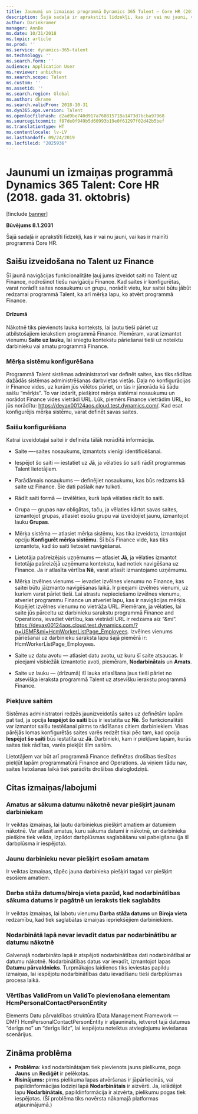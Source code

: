 ```yaml
---
title: Jaunumi un izmaiņas programmā Dynamics 365 Talent — Core HR (2018. gada 31. oktobris)
description: Šajā sadaļā ir aprakstīti līdzekļi, kas ir vai nu jauni, vai kas ir mainīti programmā Microsoft Dynamics 365 Talent — Core HR.
author: Darinkramer
manager: AnnBe
ms.date: 10/31/2018
ms.topic: article
ms.prod: ''
ms.service: dynamics-365-talent
ms.technology: ''
ms.search.form: ''
audience: Application User
ms.reviewer: anbichse
ms.search.scope: Talent
ms.custom: ''
ms.assetid: ''
ms.search.region: Global
ms.author: dkrame
ms.search.validFrom: 2018-10-31
ms.dyn365.ops.version: Talent
ms.openlocfilehash: d2ad9be740d917a760815718a1473d7bcba97968
ms.sourcegitcommit: f87de0f949b5d60993b19e0f61297f02d42b5bef
ms.translationtype: HT
ms.contentlocale: lv-LV
ms.lasthandoff: 09/24/2019
ms.locfileid: "2025936"
---
```

# <a name="whats-new-or-changed-in-dynamics-365-talent-core-hr-october-31-2018"></a>Jaunumi un izmaiņas programmā Dynamics 365 Talent: Core HR (2018. gada 31. oktobris)

[!include [banner](includes/banner.md)]

**Būvējums 8.1.2031**

Šajā sadaļā ir aprakstīti līdzekļi, kas ir vai nu jauni, vai kas ir mainīti programmā Core HR.

## <a name="create-links-from-talent-to-finance"></a>Saišu izveidošana no Talent uz Finance
Šī jaunā navigācijas funkcionalitāte ļauj jums izveidot saiti no Talent uz Finance, nodrošinot tiešu navigāciju Finance. Kad saites ir konfigurētas, varat norādīt saites nosaukumu un grupu, norādīt vietu, kur saitei būtu jābūt redzamai programmā Talent, ka arī mērķa lapu, ko atvērt programmā Finance.

#### <a name="coming-soon"></a>Drīzumā
Nākotnē tiks pievienots lauka konteksts, lai ļautu tieši pāriet uz atbilstošajiem ierakstiem programmā Finance. Piemēram, varat izmantot vienumu **Saite uz lauku**, lai sniegtu kontekstu pāriešanai tieši uz noteiktu darbinieku vai amatu programmā Finance.

### <a name="configure-target-systems"></a>Mērķa sistēmu konfigurēšana

Programmā Talent sistēmas administratori var definēt saites, kas tiks rādītas dažādās sistēmas administrēšanas darbvietas vietās. Daļa no konfigurācijas ir Finance vides, uz kurām jūs vēlētos pāriet, un tās ir jānorāda kā šādu saišu “mērķis”. To var izdarīt, piešķirot mērķa sistēmai nosaukumu un norādot Finance vides vietrādi URL. Lūk, piemērs Finance vietrādim URL, ko jūs norādītu: https://devax00124aos.cloud.test.dynamics.com/. Kad esat konfigurējis mērķa sistēmu, varat definēt savas saites.

### <a name="configure-links"></a>Saišu konfigurēšana

Katrai izveidotajai saitei ir definēta tālāk norādītā informācija.

- Saite —-saites nosaukums, izmantots vienīgi identificēšanai.

- Iespējot šo saiti — iestatiet uz **Jā**, ja vēlaties šo saiti rādīt programmas Talent lietotājiem.

- Parādāmais nosaukums — definējiet nosaukumu, kas būs redzams kā saite uz Finance. Šie dati pašlaik nav tulkoti.

- Rādīt saiti formā — izvēlēties, kurā lapā vēlaties rādīt šo saiti.

- Grupa — grupas nav obligātas, taču, ja vēlaties kārtot savas saites, izmantojot grupas, atlasiet esošu grupu vai izveidojiet jaunu, izmantojot lauku **Grupas**.

- Mērķa sistēma — atlasiet mērķa sistēmu, kas tika izveidota, izmantojot opciju **Konfigurēt mērķa sistēmu**. Šī būs Finance vide, kas tiks izmantota, kad šo saiti lietosiet navigēšanai.

- Lietotāja pašreizējais uzņēmums — atlasiet **Jā**, ja vēlaties izmantot lietotāja pašreizējā uzņēmuma kontekstu, kad notiek navigēšana uz Finance. Ja ir atlasīta vērtība **Nē**, varat atlasīt izmantojamo uzņēmumu.

- Mērķa izvēlnes vienums — ievadiet izvēlnes vienumu no Finance, kas saitei būtu jāizmanto navigēšanas laikā. Ir pieejami izvēlnes vienumi, uz kuriem varat pāriet tieši. Lai atrastu nepieciešamo izvēlnes vienumu, atveriet programmu Finance un atveriet lapu, kas ir navigācijas mērķis. Kopējiet izvēlnes vienumu no vietrāža URL. Piemēram, ja vēlaties, lai saite jūs pārceltu uz darbinieku sarakstu programmā Finance and Operations, ievadiet vērtību, kas vietrādī URL ir redzama aiz “&mi”. https://devax00124aos.cloud.test.dynamics.com/?p=USMF&mi=HcmWorkerListPage_Employees. Izvēlnes vienums pāriešanai uz darbinieku saraksta lapu šajā piemērā ir: HcmWorkerListPage_Employees.

- Saite uz datu avotu — atlasiet datu avotu, uz kuru šī saite atsaucas. Ir pieejami visbiežāk izmantotie avoti, piemēram, **Nodarbinātais** un **Amats**.

- Saite uz lauku — (drīzumā) šī lauka atlasīšana ļaus tieši pāriet no atsevišķa ieraksta programmā Talent uz atsevišķu ierakstu programmā Finance.

### <a name="access-to-links"></a>Piekļuve saitēm

Sistēmas administratori redzēs jaunizveidotās saites uz definētām lapām pat tad, ja opcija **Iespējot šo saiti** būs ir iestatīta uz **Nē**. Šo funkcionalitāti var izmantot saišu testēšanai pirms to rādīšanas citiem darbiniekiem. Visas pārējās lomas konfigurētās saites varēs redzēt tikai pēc tam, kad opcija **Iespējot šo saiti** būs iestatīta uz **Jā**. Darbinieki, kam ir piekļuve lapām, kurās saites tiek rādītas, varēs piekļūt šīm saitēm.

Lietotājiem var būt arī programmā Finance definētas drošības tiesības piekļūt lapām programmatūrā Finance and Operations. Ja viņiem tādu nav, saites lietošanas laikā tiek parādīts drošības dialoglodziņš.


## <a name="other-changesfixes"></a>Citas izmaiņas/labojumi

### <a name="positions-with-a-future-start-date-cannot-be-assigned-to-a-new-employee"></a>Amatus ar sākuma datumu nākotnē nevar piešķirt jaunam darbiniekam

Ir veiktas izmaiņas, lai ļautu darbiniekus piešķirt amatiem ar datumiem nākotnē. Var atlasīt amatus, kuru sākuma datumi ir nākotnē, un darbinieka piešķire tiek veikta, izpildot darbplūsmas saglabāšanu vai pabeigšanu (ja šī darbplūsma ir iespējota).

### <a name="new-employee-cannot-be-assigned-existing-position"></a>Jaunu darbinieku nevar piešķirt esošam amatam

Ir veiktas izmaiņas, tāpēc jauna darbinieka piešķiri tagad var piešķirt esošiem amatiem.

### <a name="seniority-dateoffice-location-disappears-when-the-employment-start-date-is-in-the-past-and-the-record-is-saved"></a>Darba stāža datums/biroja vieta pazūd, kad nodarbinātības sākuma datums ir pagātnē un ieraksts tiek saglabāts

Ir veiktas izmaiņas, lai labotu vienumu **Darba stāža datums** un **Biroja vieta** redzamību, kad tiek saglabātas izmaiņas iepriekšējiem darbiniekiem.

### <a name="cant-enter-data-for-future-dated-employments-on-the-worker-page"></a>Nodarbinātā lapā nevar ievadīt datus par nodarbinātību ar datumu nākotnē

Galvenajā nodarbināto lapā ir atspējoti nodarbinātības dati nodarbinātībai ar datumu nākotnē. Nodarbinātības datus var ievadīt, izmantojot lapas **Datumu pārvaldnieks**. Turpmākajos laidienos tiks ieviestas papildu izmaiņas, lai iespējotu nodarbinātības datu ievadīšanu tieši darbplūsmas procesa laikā.

### <a name="add-validfrom-and-validto-to-hcmpersonalcontactpersonentity"></a>Vērtības ValidFrom un ValidTo pievienošana elementam HcmPersonalContactPersonEntity

Elements Datu pārvaldības struktūra (Data Management Framework — DMF) HcmPersonalContactPersonEntity ir atjaunināts, ietverot tajā datumus “derīgs no” un “derīgs līdz”, lai iespējotu noteiktus atvieglojumu ieviešanas scenārijus. 

## <a name="known-issue"></a>Zināma problēma
- **Problēma**: kad nodarbinātajam tiek pievienots jauns pielikums, poga **Jauns** un **Rediģēt** ir pelēkotas. 
- **Risinājums:** pirms pielikuma lapas atvēršanas ir jāpārliecinās, vai papildinformācijas lodziņi lapā **Nodarbinātais** ir aizvērti. Ja, ielādējot lapu **Nodarbinātais**, papildinformācija ir aizvērta, pielikumu pogas tiek iespējotas. (Šī problēma tiks novērsta nākamajā platformas atjauninājumā.)
